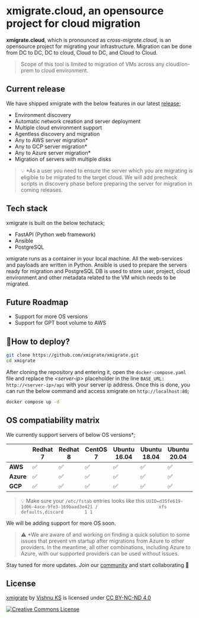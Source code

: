 
# xmigrate.cloud, an opensource project for cloud migration

**xmigrate.cloud**, which is pronounced as *cross-migrate.cloud*, is an opensource project for migrating your infrastructure.
Migration can be done from DC to DC, DC to cloud, Cloud to DC, and Cloud to Cloud.

> Scope of this tool is limited to migration of VMs across any cloud/on-prem to cloud environment.

## Current release

We have shipped xmigrate with the below features in our latest [release](https://hub.docker.com/r/xmigrate/xmigrate);

- Environment discovery
- Automatic network creation and server deployment
- Multiple cloud environment support
- Agentless discovery and migration
- Any to AWS server migration*
- Any to GCP server migration*
- Any to Azure server migration*
- Migration of servers with multiple disks

> 💡 *As a user you need to ensure the server which you are migrating is eligible to be migrated to the target cloud. We will add precheck scripts in discovery phase before preparing the server for migration in coming releases.

## Tech stack

xmigrate is built on the below techstack;

- FastAPI (Python web framework)
- Ansible
- PostgreSQL

xmigrate runs as a container in your local machine.
All the web-services and payloads are written in Python.
Ansible is used to prepare the servers ready for migration and PostgreSQL DB is used to store user, project, cloud environment and other metadata related to the VM which needs to be migrated.

## Future Roadmap

- Support for more OS versions
- Support for GPT boot volume to AWS

## 🚀How to deploy?

```bash
git clone https://github.com/xmigrate/xmigrate.git
cd xmigrate
```

After cloning the repository and entering it, open the `docker-compose.yaml` file and replace the *\<server-ip\>* placeholder in the line `BASE_URL: http://<server-ip>/api` with your server ip address. Once this is done, you can run the below command and access xmigrate on `http://localhost:80`;

```bash
docker compose up -d
```

## OS compatiability matrix

We currently support servers of below OS versions*;

|           | Redhat 7 | Redhat 8 | CentOS 7 | Ubuntu 16.04 | Ubuntu 18.04 | Ubuntu 20.04 | Ubuntu 22.04 |
|-----------|----------|----------|----------|--------------|--------------|--------------| -------------|
| **AWS**   |  ✅      |   ✅    |    ✅    |     ✅      |     ✅      |      ✅      |   ✅        |
| **Azure** |  ✅      |   ✅    |    ✅    |     ✅      |     ✅      |      ✅      |   ❌        |
| **GCP**   |  ✅      |   ✅    |    ✅    |     ✅      |     ✅      |      ✅      |   ❌        |

> 💡 Make sure your `/etc/fstab` entries looks like this
`UUID=d35fe619-1d06-4ace-9fe3-169baad3e421 /                       xfs     defaults,discard        1 1`

We will be adding support for more OS soon.

> ⚠ *We are aware of and working on finding a quick solution to some issues that prevent vm startup after migrations from Azure to other providers. In the meantime, all other combinations, including Azure to Azure, with our supported providers can be used without issues.

Stay tuned for more updates. Join our [community](https://xmigrate.slack.com/) and start collaborating 🎉

## License

[xmigrate](https://github.com/iamvishnuks/xmigrate) by [Vishnu KS](https://iamvishnuks.com/) is licensed under [CC BY-NC-ND 4.0](https://creativecommons.org/licenses/by-nc-nd/4.0)

<a rel="license" href="https://creativecommons.org/licenses/by-nc-nd/4.0"><img alt="Creative Commons License" style="border-width:0" src="https://i.creativecommons.org/l/by-nc-nd/4.0/88x31.png" /></a>
